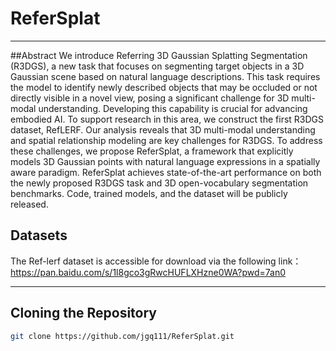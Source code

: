 # ReferSplat

---
##Abstract
We introduce Referring 3D Gaussian Splatting
Segmentation (R3DGS), a new task that focuses
on segmenting target objects in a 3D Gaussian
scene based on natural language descriptions.
This task requires the model to identify newly
described objects that may be occluded or not
directly visible in a novel view, posing a significant challenge for 3D multi-modal understanding. Developing this capability is crucial for advancing embodied AI. To support research in this
area, we construct the first R3DGS dataset, RefLERF. Our analysis reveals that 3D multi-modal
understanding and spatial relationship modeling
are key challenges for R3DGS. To address these
challenges, we propose ReferSplat, a framework
that explicitly models 3D Gaussian points with
natural language expressions in a spatially aware
paradigm. ReferSplat achieves state-of-the-art
performance on both the newly proposed R3DGS
task and 3D open-vocabulary segmentation benchmarks. Code, trained models, and the dataset will
be publicly released.
## Datasets

The Ref-lerf dataset is accessible for download via the following link：https://pan.baidu.com/s/1l8gco3gRwcHUFLXHzne0WA?pwd=7an0 

---

## Cloning the Repository
```bash
git clone https://github.com/jgq111/ReferSplat.git
